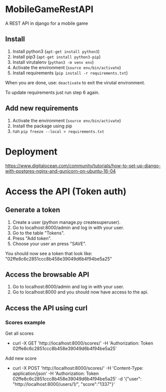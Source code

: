 # MobileGameRestAPI
A REST API in django for a mobile game

## Install
1. Install python3 (`apt-get install python3`)
2. Install pip3 (`apt-get install python3-pip`)
3. Install virutalenv (`python3 -m venv env`)
4. Activate the environment (`source env/bin/activate`)
5. Install requirements (`pip install -r requirements.txt`)

When you are done, use: `deactivate` to exit the virutal environment.

To update requirements just run step 6 again.

## Add new requirements
1. Activate the environment (`source env/bin/activate`)
2. Install the package using pip
3. run `pip freeze --local > requirements.txt`

# Deployment
https://www.digitalocean.com/community/tutorials/how-to-set-up-django-with-postgres-nginx-and-gunicorn-on-ubuntu-16-04

# Access the API (Token auth)
## Generate a token
1. Create a user (python manage.py createsuperuser).
2. Go to localhost:8000/admin and log in with your user.
3. Go to the table "Tokens".
4. Press "Add token".
5. Choose your user an press "SAVE".

You should now see a token that look like: "02ffe8c6c2851ccc8b458e39049d6b4f94be5a25"

## Access the browsable API
1. Go to localhost:8000/admin and log in with your user.
2. Go to localhost:8000 and you should now have access to the api.

## Access the API using curl
### Scores example
Get all scores
* curl -X GET 'http://localhost:8000/scores/' -H 'Authorization: Token 02ffe8c6c2851ccc8b458e39049d6b4f94be5a25'

Add new score
* curl -X POST 'http://localhost:8000/scores/' -H 'Content-Type: application/json' -H 'Authorization: Token 02ffe8c6c2851ccc8b458e39049d6b4f94be5a25' -d '{"user": "http://localhost:8000/users/1/", "score":"1337"}'
